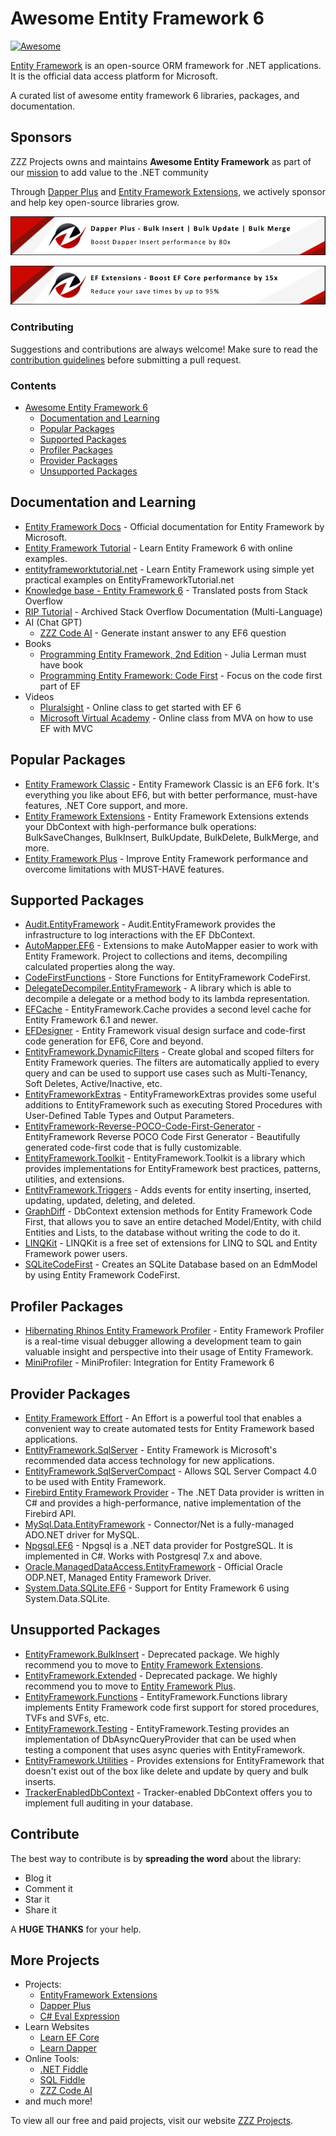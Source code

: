 # Awesome Entity Framework 6

[![Awesome](https://awesome.re/badge-flat.svg)](https://awesome.re)

[Entity Framework](https://www.nuget.org/packages/EntityFramework/) is an open-source ORM framework for .NET applications. It is the official data access platform for Microsoft.

A curated list of awesome entity framework 6 libraries, packages, and documentation.

## Sponsors

ZZZ Projects owns and maintains **Awesome Entity Framework** as part of our [mission](https://zzzprojects.com/mission) to add value to the .NET community

Through [Dapper Plus](https://dapper-plus.net/) and [Entity Framework Extensions](https://entityframework-extensions.net/), we actively sponsor and help key open-source libraries grow.

[![Dapper Plus](https://raw.githubusercontent.com/zzzprojects/awesome-entity-framework-6/master/dapper-plus-sponsor.png)](https://dapper-plus.net/bulk-insert)

[![Entity Framework Extensions](https://raw.githubusercontent.com/zzzprojects/awesome-entity-framework-6/master/entity-framework-extensions-sponsor.png)](https://entityframework-extensions.net/bulk-insert)

### Contributing

Suggestions and contributions are always welcome! Make sure to read the [contribution guidelines](https://github.com/zzzprojects/awesome-entity-framework-6/blob/master/CONTRIBUTING.md) before submitting a pull request.

### Contents

- [Awesome Entity Framework 6](#awesome-entity-framework-6)
   - [Documentation and Learning](#documentation-and-learning)
   - [Popular Packages](#popular-packages)
   - [Supported Packages](#supported-packages)
   - [Profiler Packages](#profiler-packages)
   - [Provider Packages](#provider-packages)
   - [Unsupported Packages](#supported-packages)

## Documentation and Learning

- [Entity Framework Docs](https://github.com/aspnet/EntityFramework.Docs) - Official documentation for Entity Framework by Microsoft.
- [Entity Framework Tutorial](http://entityframework.net/) - Learn Entity Framework 6 with online examples.
- [entityframeworktutorial.net](http://www.entityframeworktutorial.net/) - Learn Entity Framework using simple yet practical examples on EntityFrameworkTutorial.net
- [Knowledge base - Entity Framework 6](https://entityframework.net/knowledge-base) - Translated posts from Stack Overflow
- [RIP Tutorial](https://riptutorial.com/entity-framework) - Archived Stack Overflow Documentation (Multi-Language)
- AI (Chat GPT)
   - [ZZZ Code AI](https://zzzcode.ai/answer-question?p1=ef6) - Generate instant answer to any EF6 question
- Books
   - [Programming Entity Framework, 2nd Edition](http://shop.oreilly.com/product/9780596807252.do) - Julia Lerman must have book
   - [Programming Entity Framework: Code First](http://shop.oreilly.com/product/0636920022220.do) - Focus on the code first part of EF
- Videos
   - [Pluralsight](https://www.pluralsight.com/courses/entity-framework-6-getting-started) - Online class to get started with EF 6
   - [Microsoft Virtual Academy](https://mva.microsoft.com/en-us/training-courses/implementing-entity-framework-with-mvc-8931?l=e2H2lDC3_8304984382) - Online class from MVA on how to use EF with MVC

## Popular Packages
- [Entity Framework Classic](https://entityframework-classic.net/) - Entity Framework Classic is an EF6 fork. It's everything you like about EF6, but with better performance, must-have features, .NET Core support, and more.
- [Entity Framework Extensions](https://entityframework-extensions.net/) - Entity Framework Extensions extends your DbContext with high-performance bulk operations: BulkSaveChanges, BulkInsert, BulkUpdate, BulkDelete, BulkMerge, and more.
- [Entity Framework Plus](https://entityframework-plus.net/) - Improve Entity Framework performance and overcome limitations with MUST-HAVE features.
  
## Supported Packages
- [Audit.EntityFramework](https://github.com/thepirat000/Audit.NET/tree/master/src/Audit.EntityFramework) - Audit.EntityFramework provides the infrastructure to log interactions with the EF DbContext.
- [AutoMapper.EF6](https://www.nuget.org/packages/AutoMapper.EF6/) - Extensions to make AutoMapper easier to work with Entity Framework. Project to collections and items, decompiling calculated properties along the way.
- [CodeFirstFunctions](https://github.com/moozzyk/CodeFirstFunctions) - Store Functions for EntityFramework CodeFirst.
- [DelegateDecompiler.EntityFramework](https://github.com/hazzik/DelegateDecompiler) - A library which is able to decompile a delegate or a method body to its lambda representation.
- [EFCache](https://github.com/moozzyk/EFCache) - EntityFramework.Cache provides a second level cache for Entity Framework 6.1 and newer.
- [EFDesigner](https://github.com/msawczyn/EFDesigner) - Entity Framework visual design surface and code-first code generation for EF6, Core and beyond.
- [EntityFramework.DynamicFilters](https://entityframework-dynamicfilters.net/) - Create global and scoped filters for Entity Framework queries. The filters are automatically applied to every query and can be used to support use cases such as Multi-Tenancy, Soft Deletes, Active/Inactive, etc.
- [EntityFrameworkExtras](https://github.com/zzzprojects/EntityFrameworkExtras) - EntityFrameworkExtras provides some useful additions to EntityFramework such as executing Stored Procedures with User-Defined Table Types and Output Parameters.
 - [EntityFramework-Reverse-POCO-Code-First-Generator](https://github.com/sjh37/EntityFramework-Reverse-POCO-Code-First-Generator) - EntityFramework Reverse POCO Code First Generator - Beautifully generated code-first code that is fully customizable. 
- [EntityFramework.Toolkit](https://github.com/thomasgalliker/EntityFramework.Toolkit) - EntityFramework.Toolkit is a library which provides implementations for EntityFramework best practices, patterns, utilities, and extensions.
- [EntityFramework.Triggers](https://github.com/NickStrupat/EntityFramework.Triggers) - Adds events for entity inserting, inserted, updating, updated, deleting, and deleted.
- [GraphDiff](https://github.com/zzzprojects/GraphDiff) - DbContext extension methods for Entity Framework Code First, that allows you to save an entire detached Model/Entity, with child Entities and Lists, to the database without writing the code to do it.
- [LINQKit](https://github.com/scottksmith95/LINQKit) - LINQKit is a free set of extensions for LINQ to SQL and Entity Framework power users.
- [SQLiteCodeFirst](https://github.com/msallin/SQLiteCodeFirst) - Creates an SQLite Database based on an EdmModel by using Entity Framework CodeFirst.

## Profiler Packages
- [Hibernating Rhinos Entity Framework Profiler](https://www.hibernatingrhinos.com/products/EFProf) - Entity Framework Profiler is a real-time visual debugger allowing a development team to gain valuable insight and perspective into their usage of Entity Framework.
- [MiniProfiler](https://miniprofiler.com/dotnet/HowTo/ProfileEF6) - MiniProfiler: Integration for Entity Framework 6

## Provider Packages
- [Entity Framework Effort](https://entityframework-effort.net/) - An Effort is a powerful tool that enables a convenient way to create automated tests for Entity Framework based applications.
- [EntityFramework.SqlServer](https://www.nuget.org/packages/EntityFramework/) - Entity Framework is Microsoft's recommended data access technology for new applications.
- [EntityFramework.SqlServerCompact](https://www.nuget.org/packages/EntityFramework.SqlServerCompact) - Allows SQL Server Compact 4.0 to be used with Entity Framework.
- [Firebird Entity Framework Provider](https://www.nuget.org/packages/EntityFramework.Firebird/) - The .NET Data provider is written in C# and provides a high-performance, native implementation of the Firebird API.
- [MySql.Data.EntityFramework](https://www.nuget.org/packages/MySql.Data.EntityFramework/) - Connector/Net is a fully-managed ADO.NET driver for MySQL.
- [Npgsql.EF6](https://www.nuget.org/packages/Npgsql.EF6/) - Npgsql is a .NET data provider for PostgreSQL. It is implemented in C#. Works with Postgresql 7.x and above.
- [Oracle.ManagedDataAccess.EntityFramework](https://www.nuget.org/packages/Oracle.ManagedDataAccess.EntityFramework/) - Official Oracle ODP.NET, Managed Entity Framework Driver.
- [System.Data.SQLite.EF6](https://www.nuget.org/packages/System.Data.SQLite.EF6) - Support for Entity Framework 6 using System.Data.SQLite.

## Unsupported Packages
- [EntityFramework.BulkInsert](https://www.nuget.org/packages/EntityFramework.BulkInsert-ef6/) - Deprecated package. We highly recommend you to move to [Entity Framework Extensions](https://entityframework-extensions.net/).
- [EntityFramework.Extended](https://github.com/zzzprojects/EntityFramework.Extended) - Deprecated package. We highly recommend you to move to [Entity Framework Plus](https://entityframework-plus.net/).
- [EntityFramework.Functions](https://github.com/Dixin/EntityFramework.Functions) - EntityFramework.Functions library implements Entity Framework code first support for stored procedures, TVFs and SVFs, etc.
- [EntityFramework.Testing](https://github.com/scott-xu/EntityFramework.Testing) - EntityFramework.Testing provides an implementation of DbAsyncQueryProvider that can be used when testing a component that uses async queries with EntityFramework.
- [EntityFramework.Utilities](https://github.com/MikaelEliasson/EntityFramework.Utilities) - Provides extensions for EntityFramework that doesn't exist out of the box like delete and update by query and bulk inserts.
- [TrackerEnabledDbContext](https://github.com/bilal-fazlani/tracker-enabled-dbcontext) - Tracker-enabled DbContext offers you to implement full auditing in your database.

## Contribute

The best way to contribute is by **spreading the word** about the library:

 - Blog it
 - Comment it
 - Star it
 - Share it
 
A **HUGE THANKS** for your help.

## More Projects

- Projects:
   - [EntityFramework Extensions](https://entityframework-extensions.net/)
   - [Dapper Plus](https://dapper-plus.net/)
   - [C# Eval Expression](https://eval-expression.net/)
- Learn Websites
   - [Learn EF Core](https://www.learnentityframeworkcore.com/)
   - [Learn Dapper](https://www.learndapper.com/)
- Online Tools:
   - [.NET Fiddle](https://dotnetfiddle.net/)
   - [SQL Fiddle](https://sqlfiddle.com/)
   - [ZZZ Code AI](https://zzzcode.ai/)
- and much more!

To view all our free and paid projects, visit our website [ZZZ Projects](https://zzzprojects.com/).
